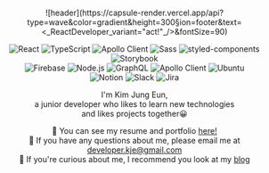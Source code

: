 <div align="center">

<br/>
![header](https://capsule-render.vercel.app/api?type=wave&color=gradient&height=300&section=footer&text=<_ReactDeveloper_variant="act!"_/>&fontSize=90)
 
![React](https://img.shields.io/badge/React-61DAEB?style=flat-square&logo=React&logoColor=white)
![TypeScript](https://img.shields.io/badge/TypeScript-3178C6?style=flat-square&logo=TypeScript&logoColor=white)
![Apollo Client](https://img.shields.io/badge/Apollo_Client-311C87?style=flat-square&logo=Apollo%20GraphQL&logoColor=white)
![Sass](https://img.shields.io/badge/Sass-CC6699?style=flat-square&logo=Sass&logoColor=white)
![styled-components](https://img.shields.io/badge/styled_components-DB7093?style=flat-square&logo=styled-components&logoColor=white)
![Storybook](https://img.shields.io/badge/Storybook-FF4785?style=flat-square&logo=Storybook&logoColor=white)<br/>
![Firebase](https://img.shields.io/badge/Firebase-FFCA28?style=flat-square&logo=Firebase&logoColor=white)
![Node.js](https://img.shields.io/badge/Node.js-339933?style=flat-square&logo=Node.js&logoColor=white)
![GraphQL](https://img.shields.io/badge/GraphQL-E10098?style=flat-square&logo=GraphQL&logoColor=white)
![Apollo Client](https://img.shields.io/badge/Apollo_Server-311C87?style=flat-square&logo=Apollo%20GraphQL&logoColor=white)
![Ubuntu](https://img.shields.io/badge/Ubuntu-E95420?style=flat-square&logo=Ubuntu&logoColor=white)<br/>
![Notion](https://img.shields.io/badge/Notion-000000?style=flat-square&logo=Notion&logoColor=white)
![Slack](https://img.shields.io/badge/Slack-4A154B?style=flat-square&logo=Slack&logoColor=white)
![Jira](https://img.shields.io/badge/Jira-0052CC?style=flat-square&logo=Jira%20Software&logoColor=white)

I'm Kim Jung Eun,<br/> a junior developer who likes to learn new technologies<br/>and likes projects together😀

📄 You can see my resume and portfolio [here!](https://docs.google.com/document/d/1ZZJ7sfESQVuXIK8TmFmP2PeCmQo6SljwNM3X95RU5iY/edit?usp=sharing)<br/>
📧 If you have any questions about me, please email me at developer.kje@gmail.com<br/>
📕 If you're curious about me, I recommend you look at my [blog](https://dkje.github.io/)<br/>

</div>
